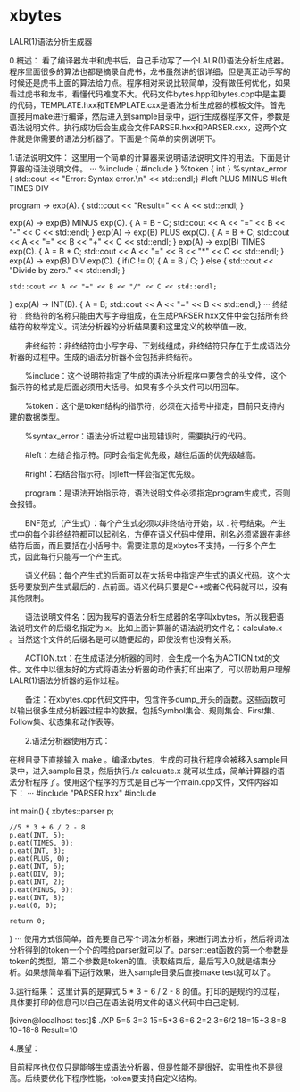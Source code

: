# xbytes
LALR(1)语法分析生成器

0.概述：
看了编译器龙书和虎书后，自己手动写了一个LALR(1)语法分析生成器。　
程序里面很多的算法也都是摘录自虎书，龙书虽然讲的很详细，但是真正动手写的时候还是虎书上面的算法给力点。程序相对来说比较简单，没有做任何优化，如果看过虎书和龙书，看懂代码难度不大。代码文件bytes.hpp和bytes.cpp中是主要的代码，TEMPLATE.hxx和TEMPLATE.cxx是语法分析生成器的模板文件。首先直接用make进行编译，然后进入到sample目录中，运行生成器程序文件，参数是语法说明文件。执行成功后会生成会文件PARSER.hxx和PARSER.cxx，这两个文件就是你需要的语法分析器了。下面是个简单的实例说明下。

1.语法说明文件：
这里用一个简单的计算器来说明语法说明文件的用法。下面是计算器的语法说明文件。
···
%include { #include <iostream> }
%token { int }
%syntax_error { std::cout << "Error: Syntax error.\n" << std::endl;}
#left PLUS MINUS
#left TIMES DIV

program -> exp(A). { std::cout << "Result=" << A << std::endl; }

exp(A) -> exp(B) MINUS exp(C). { A = B - C; std::cout << A << "=" << B << "-" << C << std::endl; }
exp(A) -> exp(B) PLUS exp(C). { A = B + C; std::cout << A << "=" << B << "+" << C << std::endl; }
exp(A) -> exp(B) TIMES exp(C). { A = B * C; std::cout << A << "=" << B << "*" << C << std::endl; }
exp(A) -> exp(B) DIV exp(C). {
    if(C != 0)
    {
        A = B / C;
    }
    else
    {
        std::cout << "Divide by zero." << std::endl;
    }

    std::cout << A << "=" << B << "/" << C << std::endl;
}
exp(A) -> INT(B). { A = B; std::cout << A << "=" << B << std::endl;}
···
终结符：终结符的名称只能由大写字母组成，在生成PARSER.hxx文件中会包括所有终结符的枚举定义。词法分析器的分析结果要和这里定义的枚举值一致。

　　非终结符：非终结符由小写字母、下划线组成，非终结符只存在于生成语法分析器的过程中。生成的语法分析器不会包括非终结符。

　　%include：这个说明符指定了生成的语法分析程序中要包含的头文件，这个指示符的格式是后面必须用大括号。如果有多个头文件可以用回车。

　　%token：这个是token结构的指示符，必须在大括号中指定，目前只支持内建的数据类型。

　　%syntax_error：语法分析过程中出现错误时，需要执行的代码。

　　#left：左结合指示符。同时会指定优先级，越往后面的优先级越高。

　　#right：右结合指示符。同left一样会指定优先级。

　　program：是语法开始指示符，语法说明文件必须指定program生成式，否则会报错。

　　BNF范式（产生式）：每个产生式必须以非终结符开始，以 . 符号结束。产生式中的每个非终结符都可以起别名，方便在语义代码中使用，别名必须紧跟在非终结符后面，而且要括在小括号中。需要注意的是xbytes不支持，一行多个产生式，因此每行只能写一个产生式。

　　语义代码：每个产生式的后面可以在大括号中指定产生式的语义代码。这个大括号要放到产生式最后的 . 点前面。语义代码只要是C++或者C代码就可以，没有其他限制。

　　语法说明文件名：因为我写的语法分析生成器的名字叫xbytes，所以我把语法说明文件的后缀名指定为.x。比如上面计算器的语法说明文件名：calculate.x 。当然这个文件的后缀名是可以随便起的，即使没有也没有关系。

　　ACTION.txt：在生成语法分析器的同时，会生成一个名为ACTION.txt的文件。文件中以很友好的方式将语法分析器的动作表打印出来了。可以帮助用户理解LALR(1)语法分析器的运作过程。

　　备注：在xbytes.cpp代码文件中，包含许多dump_开头的函数。这些函数可以输出很多生成分析器过程中的数据。包括Symbol集合、规则集合、First集、Follow集、状态集和动作表等。

　　2.语法分析器使用方式：

在根目录下直接输入 make 。编译xbytes，生成的可执行程序会被移入sample目录中，进入sample目录，然后执行./x calculate.x 就可以生成，简单计算器的语法分析程序了。使用这个程序的方式是自己写一个main.cpp文件，文件内容如下：
···
#include "PARSER.hxx"
#include <iostream>

int main()
{
    xbytes::parser p;

    //5 * 3 + 6 / 2 - 8
    p.eat(INT, 5);
    p.eat(TIMES, 0);
    p.eat(INT, 3);
    p.eat(PLUS, 0);
    p.eat(INT, 6);
    p.eat(DIV, 0);
    p.eat(INT, 2);
    p.eat(MINUS, 0);
    p.eat(INT, 8);
    p.eat(0, 0);

    return 0;
}
···
使用方式很简单，首先要自己写个词法分析器，来进行词法分析，然后将词法分析得到的token一个个的喂给parser就可以了。parser::eat函数的第一个参数是token的类型，第二个参数是token的值。读取结束后，最后写入0,就是结束分析。如果想简单看下运行效果，进入sample目录后直接make test就可以了。

3.运行结果：
这里计算的是算式 5 * 3 + 6 / 2 - 8 的值。打印的是规约的过程，具体要打印的信息可以自己在语法说明文件的语义代码中自己定制。

[kiven@localhost test]$ ./XP
5=5
3=3
15=5*3
6=6
2=2
3=6/2
18=15+3
8=8
10=18-8
Result=10

4.展望：

目前程序也仅仅只是能够生成语法分析器，但是性能不是很好，实用性也不是很高。后续要优化下程序性能，token要支持自定义结构。

